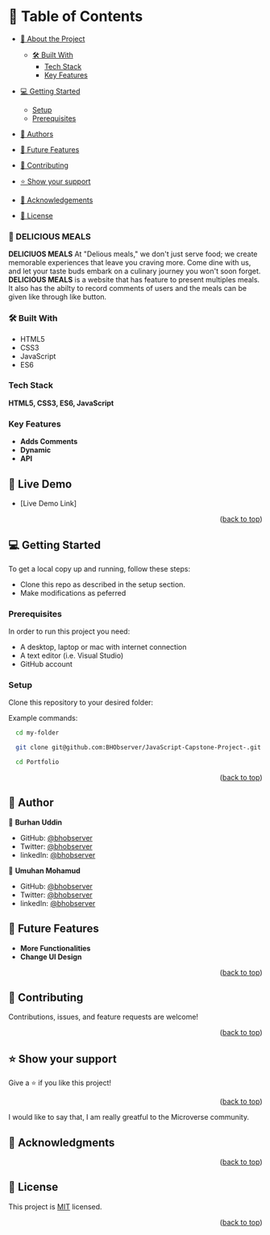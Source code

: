 <a name="readme-top"></a>

<!-- TABLE OF CONTENTS -->

# 📗 Table of Contents

- [📖 About the Project](#about-project)
  - [🛠 Built With](#built-with)
    - [Tech Stack](#tech-stack)
    - [Key Features](#key-features)
- [💻 Getting Started](#getting-started)

  - [Setup](#setup)
  - [Prerequisites](#prerequisites)

- [👥 Authors](#authors)
- [🔭 Future Features](#future-features)
- [🤝 Contributing](#contributing)
- [⭐️ Show your support](#support)
- [🙏 Acknowledgements](#acknowledgements)
- [📝 License](#license)

<!-- PROJECT DESCRIPTION -->

### 📖 DELICIOUS MEALS <a name="about-project"></a>

**DELICIUOS MEALS** At "Delious meals," we don't just serve food; we create memorable experiences that leave you craving more. Come dine with us, and let your taste buds embark on a culinary journey you won't soon forget.
**DELICIOUS MEALS** is a website that has feature to present multiples meals. It also has the abilty to record comments of users and the meals can be given like through like button.

### 🛠 Built With <a name="built-with"></a>

<ul>
  <li>HTML5</li>
  <li>CSS3</li>
  <li>JavaScript</li>
  <li>ES6</li>
</ul>

### Tech Stack <a name="tech-stack"></a>

**HTML5, CSS3, ES6, JavaScript**

### Key Features <a name="key-features"></a>

- **Adds Comments**
- **Dynamic**
- **API**

<!-- LIVE DEMO -->

## 🚀 Live Demo <a name="live-demo"></a>

- [Live Demo Link]

<p align="right">(<a href="#readme-top">back to top</a>)</p>

<!-- GETTING STARTED -->

## 💻 Getting Started <a name="getting-started"></a>

To get a local copy up and running, follow these steps:

- Clone this repo as described in the setup section.
- Make modifications as peferred

### Prerequisites

In order to run this project you need:

- A desktop, laptop or mac with internet connection
- A text editor (i.e. Visual Studio)
- GitHub account

### Setup

Clone this repository to your desired folder:

Example commands:

```sh
  cd my-folder

  git clone git@github.com:BHObserver/JavaScript-Capstone-Project-.git

  cd Portfolio
```

<p align="right">(<a href="#readme-top">back to top</a>)</p>

<!-- AUTHORS -->

## 👥 Author <a name="authors"></a>

👤 **Burhan Uddin**
- GitHub: [@bhobserver](https://github.com/bhobserver)
- Twitter: [@bhobserver](https://twitter.com/BurhanU14173360)
- linkedIn: [@bhobserver](https://www.linkedin.com/in/bhobserver/)

👤 **Umuhan Mohamud**
- GitHub: [@bhobserver](https://github.com/Umuhan)
- Twitter: [@bhobserver](https://twitter.com/HannyUmuhan)
- linkedIn: [@bhobserver](https://www.linkedin.com/in/umuhan-mohamud/)

<!-- FUTURE FEATURES -->

## 🔭 Future Features <a name="future-features"></a>

- **More Functionalities**
- **Change UI Design**

<p align="right">(<a href="#readme-top">back to top</a>)</p>

<!-- CONTRIBUTING -->

## 🤝 Contributing <a name="contributing"></a>

Contributions, issues, and feature requests are welcome!

<p align="right">(<a href="#readme-top">back to top</a>)</p>

<!-- SUPPORT -->

## ⭐️ Show your support <a name="support"></a>

Give a ⭐️ if you like this project!

<p align="right">(<a href="#readme-top">back to top</a>)</p>

<!-- ACKNOWLEDGEMENTS -->

I would like to say that, I am really greatful to the Microverse community.

## 🙏 Acknowledgments <a name="acknowledgements"></a>

<p align="right">(<a href="#readme-top">back to top</a>)</p>

<!-- LICENSE -->

## 📝 License <a name="license"></a>

This project is [MIT](MIT.md) licensed.

<p align="right">(<a href="#readme-top">back to top</a>)</p>
